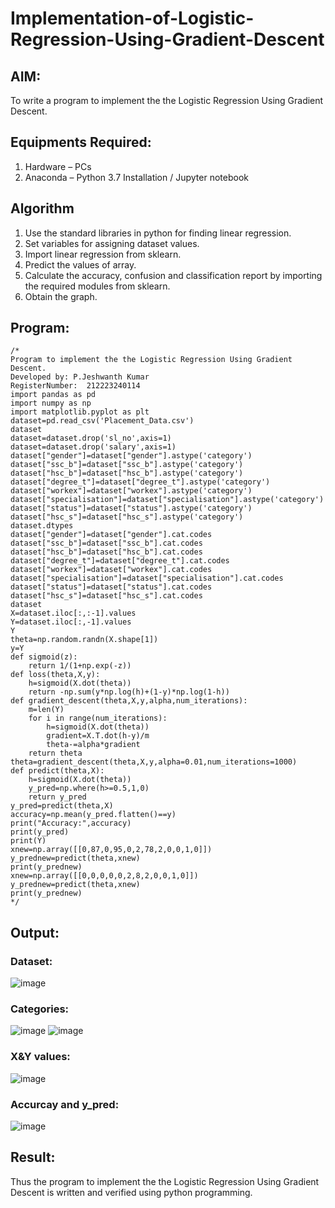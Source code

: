 # Implementation-of-Logistic-Regression-Using-Gradient-Descent

## AIM:
To write a program to implement the the Logistic Regression Using Gradient Descent.

## Equipments Required:
1. Hardware – PCs
2. Anaconda – Python 3.7 Installation / Jupyter notebook

## Algorithm
1. Use the standard libraries in python for finding linear regression.
2. Set variables for assigning dataset values.
3. Import linear regression from sklearn.
4. Predict the values of array.
5. Calculate the accuracy, confusion and classification report by importing the required modules from sklearn.
6. Obtain the graph.


## Program:
```
/*
Program to implement the the Logistic Regression Using Gradient Descent.
Developed by: P.Jeshwanth Kumar
RegisterNumber:  212223240114
import pandas as pd
import numpy as np
import matplotlib.pyplot as plt
dataset=pd.read_csv('Placement_Data.csv')
dataset
dataset=dataset.drop('sl_no',axis=1)
dataset=dataset.drop('salary',axis=1)
dataset["gender"]=dataset["gender"].astype('category')
dataset["ssc_b"]=dataset["ssc_b"].astype('category')
dataset["hsc_b"]=dataset["hsc_b"].astype('category')
dataset["degree_t"]=dataset["degree_t"].astype('category')
dataset["workex"]=dataset["workex"].astype('category')
dataset["specialisation"]=dataset["specialisation"].astype('category')
dataset["status"]=dataset["status"].astype('category')
dataset["hsc_s"]=dataset["hsc_s"].astype('category')
dataset.dtypes
dataset["gender"]=dataset["gender"].cat.codes
dataset["ssc_b"]=dataset["ssc_b"].cat.codes
dataset["hsc_b"]=dataset["hsc_b"].cat.codes
dataset["degree_t"]=dataset["degree_t"].cat.codes
dataset["workex"]=dataset["workex"].cat.codes
dataset["specialisation"]=dataset["specialisation"].cat.codes
dataset["status"]=dataset["status"].cat.codes
dataset["hsc_s"]=dataset["hsc_s"].cat.codes
dataset
X=dataset.iloc[:,:-1].values
Y=dataset.iloc[:,-1].values
Y
theta=np.random.randn(X.shape[1])
y=Y
def sigmoid(z):
    return 1/(1+np.exp(-z))
def loss(theta,X,y):
    h=sigmoid(X.dot(theta))
    return -np.sum(y*np.log(h)+(1-y)*np.log(1-h))
def gradient_descent(theta,X,y,alpha,num_iterations):
    m=len(Y)
    for i in range(num_iterations):
        h=sigmoid(X.dot(theta))
        gradient=X.T.dot(h-y)/m
        theta-=alpha*gradient
    return theta
theta=gradient_descent(theta,X,y,alpha=0.01,num_iterations=1000)
def predict(theta,X):
    h=sigmoid(X.dot(theta))
    y_pred=np.where(h>=0.5,1,0)
    return y_pred
y_pred=predict(theta,X)
accuracy=np.mean(y_pred.flatten()==y)
print("Accuracy:",accuracy)
print(y_pred)
print(Y)
xnew=np.array([[0,87,0,95,0,2,78,2,0,0,1,0]])
y_prednew=predict(theta,xnew)
print(y_prednew)
xnew=np.array([[0,0,0,0,0,2,8,2,0,0,1,0]])
y_prednew=predict(theta,xnew)
print(y_prednew)
*/
```

## Output:
### Dataset:
![image](https://github.com/Jeshwanthkumarpayyavula/-Implementation-of-Logistic-Regression-Using-Gradient-Descent/assets/145742402/83379170-1687-4ab3-a6d2-2ce8348e4105)
### Categories:
![image](https://github.com/Jeshwanthkumarpayyavula/-Implementation-of-Logistic-Regression-Using-Gradient-Descent/assets/145742402/05990e85-c6c2-4a0d-9d2c-f435d38cc6a7)
![image](https://github.com/Jeshwanthkumarpayyavula/-Implementation-of-Logistic-Regression-Using-Gradient-Descent/assets/145742402/f98be794-7139-46b1-a46a-cd6322599348)
### X&Y values:
![image](https://github.com/Jeshwanthkumarpayyavula/-Implementation-of-Logistic-Regression-Using-Gradient-Descent/assets/145742402/4431530a-ca5d-4300-85b2-ae5e974908e7)
### Accurcay and y_pred:
![image](https://github.com/Jeshwanthkumarpayyavula/-Implementation-of-Logistic-Regression-Using-Gradient-Descent/assets/145742402/d796f427-293a-451c-9f8e-f99e6cb386e8)






## Result:
Thus the program to implement the the Logistic Regression Using Gradient Descent is written and verified using python programming.

